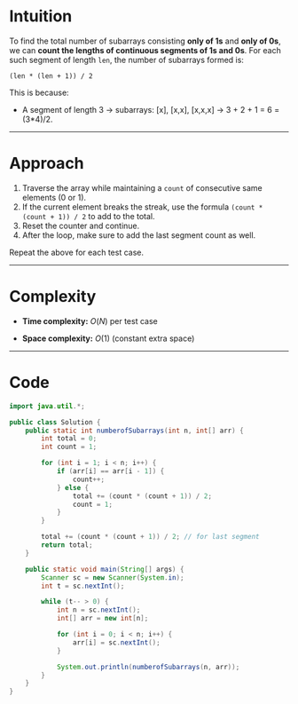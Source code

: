 # Intuition

To find the total number of subarrays consisting **only of 1s** and **only of 0s**, we can **count the lengths of continuous segments of 1s and 0s**.
For each such segment of length `len`, the number of subarrays formed is:

```
(len * (len + 1)) / 2
```

This is because:

* A segment of length 3 → subarrays: [x], [x,x], [x,x,x] → 3 + 2 + 1 = 6 = (3\*4)/2.

---

# Approach

1. Traverse the array while maintaining a `count` of consecutive same elements (0 or 1).
2. If the current element breaks the streak, use the formula `(count * (count + 1)) / 2` to add to the total.
3. Reset the counter and continue.
4. After the loop, make sure to add the last segment count as well.

Repeat the above for each test case.

---

# Complexity

* **Time complexity:**
  $O(N)$ per test case

* **Space complexity:**
  $O(1)$ (constant extra space)

---

# Code

```java
import java.util.*;

public class Solution {
    public static int numberofSubarrays(int n, int[] arr) {
        int total = 0;
        int count = 1;

        for (int i = 1; i < n; i++) {
            if (arr[i] == arr[i - 1]) {
                count++;
            } else {
                total += (count * (count + 1)) / 2;
                count = 1;
            }
        }

        total += (count * (count + 1)) / 2; // for last segment
        return total;
    }

    public static void main(String[] args) {
        Scanner sc = new Scanner(System.in);
        int t = sc.nextInt();

        while (t-- > 0) {
            int n = sc.nextInt();
            int[] arr = new int[n];

            for (int i = 0; i < n; i++) {
                arr[i] = sc.nextInt();
            }

            System.out.println(numberofSubarrays(n, arr));
        }
    }
}
```
